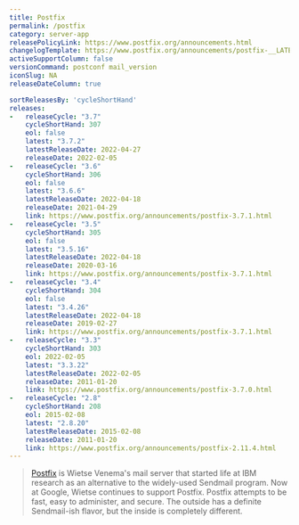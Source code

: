 ```yaml
---
title: Postfix
permalink: /postfix
category: server-app
releasePolicyLink: https://www.postfix.org/announcements.html
changelogTemplate: https://www.postfix.org/announcements/postfix-__LATEST__.html
activeSupportColumn: false
versionCommand: postconf mail_version
iconSlug: NA
releaseDateColumn: true

sortReleasesBy: 'cycleShortHand'
releases:
-   releaseCycle: "3.7"
    cycleShortHand: 307
    eol: false
    latest: "3.7.2"
    latestReleaseDate: 2022-04-27
    releaseDate: 2022-02-05
-   releaseCycle: "3.6"
    cycleShortHand: 306
    eol: false
    latest: "3.6.6"
    latestReleaseDate: 2022-04-18
    releaseDate: 2021-04-29
    link: https://www.postfix.org/announcements/postfix-3.7.1.html
-   releaseCycle: "3.5"
    cycleShortHand: 305
    eol: false
    latest: "3.5.16"
    latestReleaseDate: 2022-04-18
    releaseDate: 2020-03-16
    link: https://www.postfix.org/announcements/postfix-3.7.1.html
-   releaseCycle: "3.4"
    cycleShortHand: 304
    eol: false
    latest: "3.4.26"
    latestReleaseDate: 2022-04-18
    releaseDate: 2019-02-27
    link: https://www.postfix.org/announcements/postfix-3.7.1.html
-   releaseCycle: "3.3"
    cycleShortHand: 303
    eol: 2022-02-05
    latest: "3.3.22"
    latestReleaseDate: 2022-02-05
    releaseDate: 2011-01-20
    link: https://www.postfix.org/announcements/postfix-3.7.0.html
-   releaseCycle: "2.8"
    cycleShortHand: 208
    eol: 2015-02-08
    latest: "2.8.20"
    latestReleaseDate: 2015-02-08
    releaseDate: 2011-01-20
    link: https://www.postfix.org/announcements/postfix-2.11.4.html
---
```


>[Postfix](https://www.postfix.org/) is Wietse Venema's mail server that started life at IBM research as an alternative to the widely-used Sendmail program. Now at Google, Wietse continues to support Postfix.
Postfix attempts to be fast, easy to administer, and secure. The outside has a definite Sendmail-ish flavor, but the inside is completely different. 
